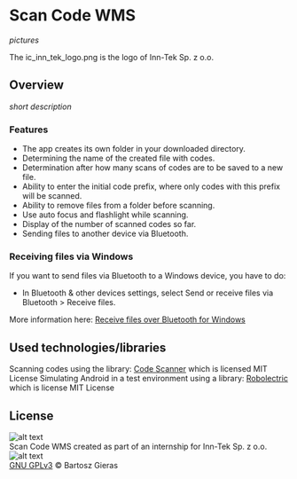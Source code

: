 # Scan Code WMS

*pictures*

The ic_inn_tek_logo.png is the logo of Inn-Tek Sp. z o.o.

## Overview
*short description*

### Features

- The app creates its own folder in your downloaded directory.
- Determining the name of the created file with codes.
- Determination after how many scans of codes are to be saved to a new file.
- Ability to enter the initial code prefix, where only codes with this prefix will be scanned.
- Ability to remove files from a folder before scanning.
- Use auto focus and flashlight while scanning.
- Display of the number of scanned codes so far.
- Sending files to another device via Bluetooth.

### Receiving files via Windows

If you want to send files via Bluetooth to a Windows device, you have to do:
- In Bluetooth & other devices settings, select Send or receive files via Bluetooth > Receive files.

More information here: [Receive files over Bluetooth for Windows][receiving_files_via_windows]

## Used technologies/libraries

Scanning codes using the library: [Code Scanner][code_scanner] which is licensed MIT License
Simulating Android in a test environment using a library: [Robolectric][robolectric] which is license MIT License

## License

![alt text][gnu_gplv3_logo]\
Scan Code WMS created as part of an internship for Inn-Tek Sp. z o.o.\
![alt text][inn_tek_logo]\
[GNU GPLv3][gnu_gplv3_link] © Bartosz Gieras

[receiving_files_via_windows]: https://support.microsoft.com/en-us/windows/receive-files-over-bluetooth-d8da2667-e79b-744c-c135-f58af38fc3ba
[code_scanner]: https://github.com/yuriy-budiyev/code-scanner
[robolectric]: https://github.com/robolectric/robolectric
[gnu_gplv3_logo]: https://www.gnu.org/graphics/gplv3-127x51.png "GNU GPLv3"
[gnu_gplv3_link]: https://www.gnu.org/licenses/gpl-3.0.html
[inn_tek_logo]: https://inn-tek.com/images/headers/raindrops.jpg

